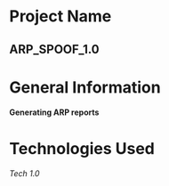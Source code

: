 # Project Name
## ARP_SPOOF_1.0 
# General Information
#### Generating ARP reports
# Technologies Used 
###### Tech 1.0
